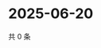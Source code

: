 # 2025-06-20

共 0 条

<!-- BEGIN ZHIHUVIDEO -->
<!-- 最后更新时间 Fri Jun 20 2025 10:43:05 GMT+0800 (China Standard Time) -->

<!-- END ZHIHUVIDEO -->
